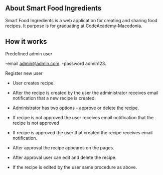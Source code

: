 ## About Smart Food Ingredients

Smart Food Ingredients is a web application for creating and sharing food recipes. It purpose is for graduating at CodeAcademy-Macedonia.

## How it works

Predefined admin user

-email admin@admin.com.
-password admin123.

Register new user

- User creates recipe.
- After the recipe is created by the user the administrator receives email notification that a new recipe is created.
- Administrator has two options - approve or delete the recipe.
- If recipe is not approved the user receives email notification that the recipe is not approved
- If recipe is approved the user that created the recipe receives email notification.
- After approval the recipe appeares on the pages.
- After approval user can edit and delete the recipe.

- If the recipe is edited by the user same procedure as above. 
